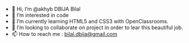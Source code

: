 - 👋 Hi, I’m @akhyb DBIJA Bilal
- 👀 I’m interested in code
- 🌱 I’m currently learning HTML5 and CSS3 with OpenClassrooms.
- 💞️ I’m looking to collaborate on project in order to lear this beautiful job.
- 📫 How to reach me  : bilal.dbija@gmail.com
<!---
akhyb/akhyb is a ✨ special ✨ repository because its `README.md` (this file) appears on your GitHub profile.
You can click the Preview link to take a look at your changes.
--->
